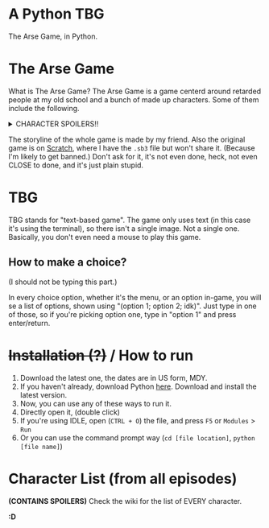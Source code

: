# A Python TBG
The Arse Game, in Python.

# The Arse Game
What is The Arse Game? The Arse Game is a game centerd around retarded people at my old school and a bunch of made up characters. Some of them include the following. <details><summary>CHARACTER SPOILERS!!</summary>SM, F, RW, and CD.</details>

The storyline of the whole game is made by my friend. Also the original game is on [Scratch](https://scratch.mit.edu), where I have the `.sb3` file but won't share it. (Because I'm likely to get banned.) Don't ask for it, it's not even done, heck, not even CLOSE to done, and it's just plain stupid.

# TBG
TBG stands for "text-based game". The game only uses text (in this case it's using the terminal), so there isn't a single image. Not a single one. Basically, you don't even need a mouse to play this game.

## How to make a choice?
(I should not be typing this part.)

In every choice option, whether it's the menu, or an option in-game, you will se a list of options, shown using "(option 1; option 2; idk)". Just type in one of those, so if you're picking option one, type in "option 1" and press enter/return.

# ~~Installation (?)~~ / How to run
1. Download the latest one, the dates are in US form, MDY.
2. If you haven't already, download Python [here](https://python.org). Download and install the latest version.
3. Now, you can use any of these ways to run it.
1. Directly open it, (double click)
2. If you're using IDLE, open (`CTRL + O`) the file, and press `F5` or `Modules` > `Run`
3. Or you can use the command prompt way (`cd [file location]`, `python [file name]`)

# Character List (from all episodes)
**(CONTAINS SPOILERS)** Check the wiki for the list of EVERY character.

**:D**
